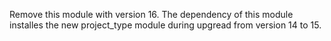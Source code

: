 Remove this module with version 16. The dependency of this module installes the new
project_type module during upgread from version 14 to 15.
